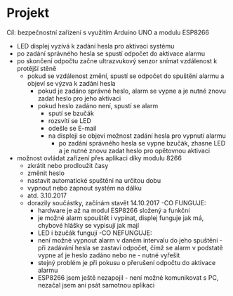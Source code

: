 # Projekt
Cíl: bezpečnostní zařízení s využitím Arduino UNO a modulu ESP8266
- LED displej vyzívá k zadání hesla pro aktivaci systému
- po zadání správného hesla se spustí odpočet do aktivace alarmu
- po skončení odpočtu začne ultrazvukový senzor snímat vzdálenost k protější stěně
  - pokud se vzdálenost změní, spustí se odpočet do spuštění alarmu a objeví se výzva k zadání hesla
    - pokud je zadáno správné heslo, alarm se vypne a je nutné znovu zadat heslo pro jeho aktivaci
    - pokud heslo zadáno není, spustí se alarm
      - sputí se bzučák
      - rozsvítí se LED
      - odešle se E-mail
      - na displeji se objeví možnost zadání hesla pro vypnutí alarmu
        - po zadání správného hesla se vypne bzučák, zhasne LED a je nutné znovu zadat heslo pro opětovnou aktivaci
- možnost ovládat zařízení přes aplikaci díky modulu 8266
  - zkrátit nebo prodloužit časy
  - změnit heslo
  - nastavit automatické spuštění na určitou dobu
  - vypnout nebo zapnout systém na dálku
  - atd.
3.10.2017
  - dorazily součástky, začínám stavět
14.10.2017
-CO FUNGUJE: 
    - hardware je až na modul ESP8266 složený a funkční
    - je možné alarm spouštět i vypínat, displej funguje jak má, chybové hlášky se vypisují jak mají
    - LED i bzučák fungují
-CO NEFUNGUJE:
    - není možné vypnout alarm v daném intervalu do jeho spuštění - při zadávání hesla se zastaví odpočet, čímž se alarm v podstatě vypne       ať je heslo zadáno nebo ne - nutné vyřešit
    - stejný problém je při pokusu o přerušení odpočtu do aktivace alarmu
    - ESP8266 jsem ještě nezapojil - není možné komunikovat s PC, nezačal jsem ani psát samotnou aplikaci
    
  
